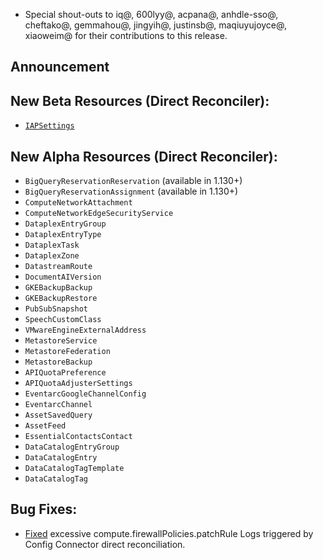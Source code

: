 * Special shout-outs to iq@, 600lyy@, acpana@, anhdle-sso@, cheftako@, gemmahou@, jingyih@, justinsb@, maqiuyujoyce@, xiaoweim@ for their contributions to this release.

## Announcement    

## New Beta Resources (Direct Reconciler):

* [`IAPSettings`](https://cloud.google.com/config-connector/docs/reference/resource-docs/iap/iapsettings)

## New Alpha Resources (Direct Reconciler):

* `BigQueryReservationReservation` (available in 1.130+)
* `BigQueryReservationAssignment` (available in 1.130+)
* `ComputeNetworkAttachment`
* `ComputeNetworkEdgeSecurityService`
* `DataplexEntryGroup`
* `DataplexEntryType`
* `DataplexTask`
* `DataplexZone`
* `DatastreamRoute`
* `DocumentAIVersion`
* `GKEBackupBackup`
* `GKEBackupRestore`
* `PubSubSnapshot`
* `SpeechCustomClass`
* `VMwareEngineExternalAddress`
* `MetastoreService`
* `MetastoreFederation`
* `MetastoreBackup`
* `APIQuotaPreference`
* `APIQuotaAdjusterSettings`
* `EventarcGoogleChannelConfig`
* `EventarcChannel`
* `AssetSavedQuery`
* `AssetFeed`
* `EssentialContactsContact`
* `DataCatalogEntryGroup`
* `DataCatalogEntry`
* `DataCatalogTagTemplate`
* `DataCatalogTag`


## Bug Fixes:

* [Fixed](https://github.com/GoogleCloudPlatform/k8s-config-connector/pull/4199) excessive compute.firewallPolicies.patchRule Logs triggered by Config Connector direct reconciliation.


